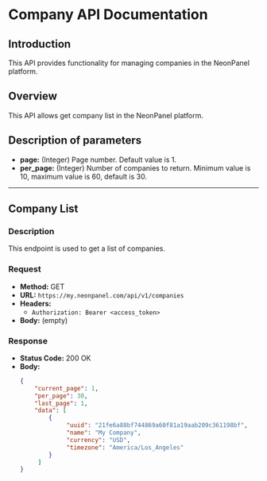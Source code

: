 # Company API Documentation

## Introduction
This API provides functionality for managing companies in the NeonPanel platform.

## Overview
This API allows get company list in the NeonPanel platform.

## Description of parameters
- **page:** (Integer) Page number. Default value is 1.
- **per_page:** (Integer) Number of companies to return. Minimum value is 10, maximum value is 60, default is 30.
---

## Company List

### Description
This endpoint is used to get a list of companies.

### Request
- **Method:** GET
- **URL:** `https://my.neonpanel.com/api/v1/companies`
- **Headers:**
    - `Authorization: Bearer <access_token>`
- **Body:** (empty)

### Response
- **Status Code:** 200 OK
- **Body:**
  ```json
  {
      "current_page": 1,
      "per_page": 30,
      "last_page": 1,
      "data": [
          {
               "uuid": "21fe6a88bf744869a60f81a19aab209c361198bf",
               "name": "My Company",
               "currency": "USD",
               "timezone": "America/Los_Angeles"
          }
       ]
  }
  ```
